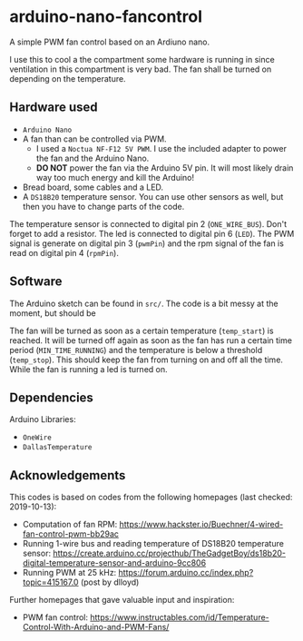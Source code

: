 # arduino-nano-fancontrol

A simple PWM fan control based on an Ardiuno nano. 

I use this to cool a the compartment some hardware is running in since ventilation in this compartment is very bad. The fan shall be turned on depending on the temperature. 

## Hardware used

- `Arduino Nano`
- A fan than can be controlled via PWM. 
    - I used a `Noctua NF-F12 5V PWM`. I use the included adapter to power the fan and the Arduino Nano. 
    - **DO NOT** power the fan via the Arduino 5V pin. It will most likely drain way too much energy and kill the Arduino!
- Bread board, some cables and a LED.
- A `DS18B20` temperature sensor. You can use other sensors as well, but then you have to change parts of the code. 

The temperature sensor is connected to digital pin 2 (`ONE_WIRE_BUS`). Don't forget to add a resistor. The led is connected to digital pin 6 (`LED`). The PWM signal is generate on digital pin 3 (`pwmPin`) and the rpm signal of the fan is read on digital pin 4 (`rpmPin`).

## Software

The Arduino sketch can be found in `src/`. The code is a bit messy at the moment, but should be 

The fan will be turned as soon as a certain temperature (`temp_start`) is reached. It will be turned off again as soon as the fan has run a certain time period (`MIN_TIME_RUNNING`) and the temperature is below a threshold (`temp_stop`). This should keep the fan from turning on and off all the time. While the fan is running a led is turned on. 

## Dependencies 

Arduino Libraries:

- `OneWire`
- `DallasTemperature` 

## Acknowledgements

This codes is based on codes from the following homepages (last checked: 2019-10-13):

-  Computation of fan RPM: https://www.hackster.io/Buechner/4-wired-fan-control-pwm-bb29ac
- Running 1-wire bus and reading temperature of DS18B20 temperature sensor: https://create.arduino.cc/projecthub/TheGadgetBoy/ds18b20-digital-temperature-sensor-and-arduino-9cc806
- Running PWM at 25 kHz: https://forum.arduino.cc/index.php?topic=415167.0 (post by dlloyd)

Further homepages that gave valuable input and inspiration:

- PWM fan control: https://www.instructables.com/id/Temperature-Control-With-Arduino-and-PWM-Fans/
